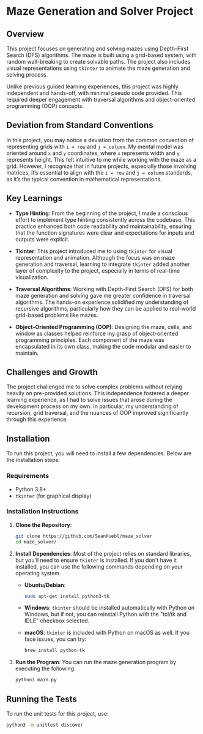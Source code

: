 # Maze Generation and Solver Project

## Overview

This project focuses on generating and solving mazes using Depth-First Search (DFS) algorithms. The maze is built using a grid-based system, with random wall-breaking to create solvable paths. The project also includes visual representations using `tkinter` to animate the maze generation and solving process. 

Unlike previous guided learning experiences, this project was highly independent and hands-off, with minimal pseudo code provided. This required deeper engagement with traversal algorithms and object-oriented programming (OOP) concepts.

## Deviation from Standard Conventions

In this project, you may notice a deviation from the common convention of representing grids with `i = row` and `j = column`. My mental model was oriented around `x` and `y` coordinates, where `x` represents width and `y` represents height. This felt intuitive to me while working with the maze as a grid. However, I recognize that in future projects, especially those involving matrices, it’s essential to align with the `i = row` and `j = column` standards, as it’s the typical convention in mathematical representations.

## Key Learnings

- **Type Hinting**: From the beginning of the project, I made a conscious effort to implement type hinting consistently across the codebase. This practice enhanced both code readability and maintainability, ensuring that the function signatures were clear and expectations for inputs and outputs were explicit.
  
- **Tkinter**: This project introduced me to using `tkinter` for visual representation and animation. Although the focus was on maze generation and traversal, learning to integrate `tkinter` added another layer of complexity to the project, especially in terms of real-time visualization.

- **Traversal Algorithms**: Working with Depth-First Search (DFS) for both maze generation and solving gave me greater confidence in traversal algorithms. The hands-on experience solidified my understanding of recursive algorithms, particularly how they can be applied to real-world grid-based problems like mazes.

- **Object-Oriented Programming (OOP)**: Designing the maze, cells, and window as classes helped reinforce my grasp of object-oriented programming principles. Each component of the maze was encapsulated in its own class, making the code modular and easier to maintain.

## Challenges and Growth

The project challenged me to solve complex problems without relying heavily on pre-provided solutions. This independence fostered a deeper learning experience, as I had to solve issues that arose during the development process on my own. In particular, my understanding of recursion, grid traversal, and the nuances of OOP improved significantly through this experience.

## Installation

To run this project, you will need to install a few dependencies. Below are the installation steps:

### Requirements
- Python 3.8+
- `tkinter` (for graphical display)
  
### Installation Instructions

1. **Clone the Repository**:
   ```bash
   git clone https://github.com/SeanHuebl/maze_solver
   cd maze_solver/
   ```

2. **Install Dependencies**:
   Most of the project relies on standard libraries, but you’ll need to ensure `tkinter` is installed. If you don't have it installed, you can use the following commands depending on your operating system.

   - **Ubuntu/Debian**:
     ```bash
     sudo apt-get install python3-tk
     ```

   - **Windows**:
     `tkinter` should be installed automatically with Python on Windows, but if not, you can reinstall Python with the "tcl/tk and IDLE" checkbox selected.

   - **macOS**:
     `tkinter` is included with Python on macOS as well. If you face issues, you can try:
     ```bash
     brew install python-tk
     ```

3. **Run the Program**:
   You can run the maze generation program by executing the following:
   ```bash
   python3 main.py
   ```

## Running the Tests

To run the unit tests for this project, use:

```bash
python3 -m unittest discover
```

